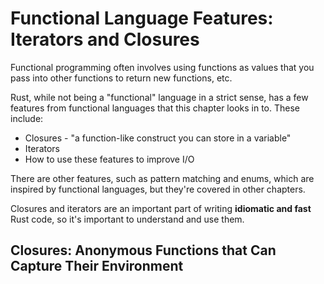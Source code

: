 # Functional Language Features: Iterators and Closures
Functional programming often involves using functions as values that you pass into other functions
to return new functions, etc.

Rust, while not being a "functional" language in a strict sense, has a few features from functional
languages that this chapter looks in to. These include:
- Closures - "a function-like construct you can store in a variable"
- Iterators
- How to use these features to improve I/O

There are other features, such as pattern matching and enums, which are inspired by functional
languages, but they're covered in other chapters.

Closures and iterators are an important part of writing **idiomatic and fast** Rust code, so it's
important to understand and use them.

## Closures: Anonymous Functions that Can Capture Their Environment
